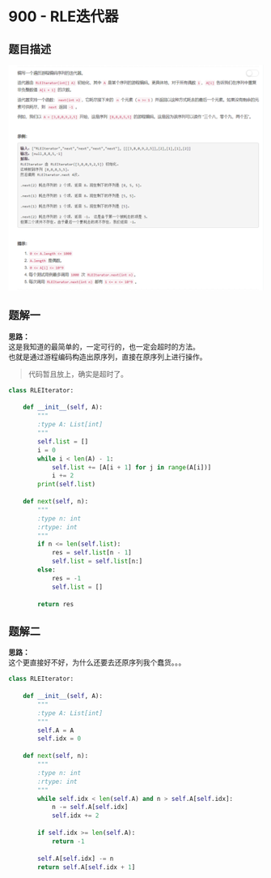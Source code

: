 # 900 - RLE迭代器

## 题目描述
![problem](images/900.png)


## 题解一
**思路：**  
这是我知道的最简单的，一定可行的，也一定会超时的方法。  
也就是通过游程编码构造出原序列，直接在原序列上进行操作。

>代码暂且放上，确实是超时了。
```python
class RLEIterator:

    def __init__(self, A):
        """
        :type A: List[int]
        """
        self.list = []
        i = 0
        while i < len(A) - 1:
            self.list += [A[i + 1] for j in range(A[i])]
            i += 2
        print(self.list)

    def next(self, n):
        """
        :type n: int
        :rtype: int
        """
        if n <= len(self.list):
            res = self.list[n - 1]
            self.list = self.list[n:]
        else:
            res = -1
            self.list = []
        
        return res
```


## 题解二
**思路：**  
这个更直接好不好，为什么还要去还原序列我个蠢货。。。

```python
class RLEIterator:

    def __init__(self, A):
        """
        :type A: List[int]
        """
        self.A = A
        self.idx = 0

    def next(self, n):
        """
        :type n: int
        :rtype: int
        """
        while self.idx < len(self.A) and n > self.A[self.idx]:
            n -= self.A[self.idx]
            self.idx += 2

        if self.idx >= len(self.A):
            return -1

        self.A[self.idx] -= n
        return self.A[self.idx + 1]
```